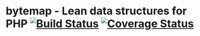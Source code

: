 # bytemap - Lean data structures for PHP [![Build Status](https://travis-ci.org/RGustBardon/bytemap.svg?branch=master)](https://travis-ci.org/RGustBardon/bytemap) [![Coverage Status](https://coveralls.io/repos/github/RGustBardon/bytemap/badge.svg?branch=master)](https://coveralls.io/github/RGustBardon/bytemap?branch=master)

